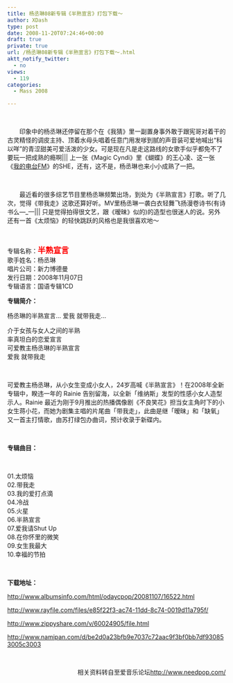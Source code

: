 ```yaml
---
title: 杨丞琳08新专辑《半熟宣言》打包下载～
author: XDash
type: post
date: 2008-11-20T07:24:46+00:00
draft: true
private: true
url: /杨丞琳08新专辑《半熟宣言》打包下载～.html
aktt_notify_twitter:
  - no
views:
  - 119
categories:
  - Mass 2008

---
```

<p style="text-align: center">
  &nbsp;<img decoding="async" alt="" src="http://www.xdash.cn/attachments/month_0811/i20081120152333.jpg" />
</p>

　　印象中的杨丞琳还停留在那个在《我猜》里一副置身事外敢于跟宪哥对着干的古灵精怪的调皮主持、顶着水母头唱着任意门用发嗲到腻的声音装可爱地喊出&ldquo;科以咩&rdquo;的青涩甜美可爱活泼的少女。可是现在凡是走这路线的女歌手似乎都免不了要玩一把成熟的瘾啊||| 上一张《Magic Cyndi》里《蝴蝶》的王心凌、这一张《<a target="_blank" href="http://www.xdash.cn/article.asp?id=88">我的电台FM</a>》的SHE，还有，这不是，杨丞琳也来小小成熟了一把。

&nbsp;

　　最近看的很多综艺节目里杨丞琳频繁出场，到处为《半熟宣言》打歌。听了几次，觉得《带我走》这歌还算好听。MV里杨丞琳一袭白衣轻舞飞扬漫卷诗书(有诗书么&mdash;_&mdash;||| 只是觉得拍得很文艺，跟《暧昧》似的)的造型也很迷人的说。另外还有一首《太烦恼》的轻快跳跃的风格也是我很喜欢地～

&nbsp;

专辑名称：<span style="color: #ff0000"><span style="font-family: 微软雅黑"><strong><span style="font-size: 18px">半熟宣言</span></strong></span></span>  
歌手姓名：杨丞琳  
唱片公司：新力博德曼  
发行日期：2008年11月07日  
专辑语言：国语专辑1CD

**专辑简介：**

杨丞琳的半熟宣言&#8230; 爱我 就带我走&#8230;

介于女孩与女人之间的半熟  
率真坦白的恋爱宣言  
可爱教主杨丞琳的半熟宣言  
爱我 就带我走

&nbsp;

可爱教主杨丞琳，从小女生变成小女人，24岁高喊《半熟宣言》！在2008年全新专辑中，睽违一年的 Rainie 告别留海，以全新「维纳斯」发型的性感小女人造型示人。Rainie 最近为刚于9月推出的热播偶像剧《不良笑花》担当女主角时下的小女生蒋小花，而她为剧集主唱的片尾曲「带我走」，此曲是继「暧昧」和「缺氧」又一首主打情歌，由苏打绿包办曲词，预计收录于新碟内。

&nbsp;

**专辑曲目：**

&nbsp;

01.太烦恼  
02.带我走&nbsp;&nbsp;  
03.我的爱打点滴&nbsp;&nbsp;  
04.冷战&nbsp;&nbsp;&nbsp;&nbsp;&nbsp;&nbsp;&nbsp;&nbsp;&nbsp;&nbsp;  
05.火星  
06.半熟宣言  
07.爱我请Shut Up&nbsp;  
08.在你怀里的微笑  
09.女生我最大  
10.幸福的节拍

&nbsp;

**下载地址：**

<http://www.albumsinfo.com/html/odaycpop/20081107/16522.html>

<http://www.rayfile.com/files/e85f22f3-ac74-11dd-8c74-0019d11a795f/>

<http://www.zippyshare.com/v/60024905/file.html>

<http://www.namipan.com/d/be2d0a23bfb9e7037c72aac9f3bf0bb7df930853005c3003>

&nbsp;

<p style="text-align: right">
  相关资料转自至爱音乐论坛<a href="http://www.needpop.com/">http://www.needpop.com/</a>
</p>
